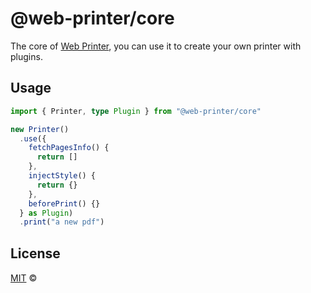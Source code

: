 # @web-printer/core

The core of [Web Printer](https://github.com/busiyiworld/web-printer), you can use it to create your own printer with plugins.

## Usage

```ts
import { Printer, type Plugin } from "@web-printer/core"

new Printer()
  .use({
    fetchPagesInfo() {
      return []
    },
    injectStyle() {
      return {}
    },
    beforePrint() {}
  } as Plugin)
  .print("a new pdf")
```

## License

<a href="../../LICENSE">MIT</a> <span>©</span> <a href="https://github.com/ourongxing"><img width=15 src="https://avatars.githubusercontent.com/u/48356807?v=4"></a>
